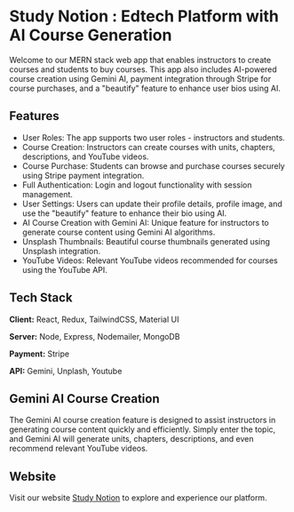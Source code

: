 
# Study Notion : Edtech Platform with AI Course Generation

Welcome to our MERN stack web app that enables instructors to create courses and students to buy courses. This app also includes AI-powered course creation using Gemini AI, payment integration through Stripe for course purchases, and a "beautify" feature to enhance user bios using AI.


## Features

- User Roles: The app supports two user roles - instructors and students.
- Course Creation: Instructors can create courses with units, chapters, descriptions, and YouTube videos.
- Course Purchase: Students can browse and purchase courses securely using Stripe payment integration.
- Full Authentication: Login and logout functionality with session management.
- User Settings: Users can update their profile details, profile image, and use the "beautify" feature to enhance their bio using AI.
- AI Course Creation with Gemini AI: Unique feature for instructors to generate course content using Gemini AI algorithms.
- Unsplash Thumbnails: Beautiful course thumbnails generated using Unsplash integration.
- YouTube Videos: Relevant YouTube videos recommended for courses using the YouTube API.


## Tech Stack

**Client:** React, Redux, TailwindCSS, Material UI

**Server:** Node, Express, Nodemailer, MongoDB

**Payment:** Stripe

**API:** Gemini, Unplash, Youtube


## Gemini AI Course Creation

The Gemini AI course creation feature is designed to assist instructors in generating course content quickly and efficiently. Simply enter the topic, and Gemini AI will generate units, chapters, descriptions, and even recommend relevant YouTube videos.


## Website

Visit our website [Study Notion](https://studynotion-frontend-zeta-indol.vercel.app/) to explore and experience our platform.

